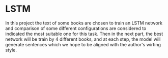 # LSTM

In this project the text of some books are chosen to train an LSTM network and comparison of some different configurations are considered to indicated the most suitable one for this task. 
Then in the next part, the best network will be train by 4 different books, and at each step, the model will generate sentences which we hope to be aligned with the author's wirting style.
